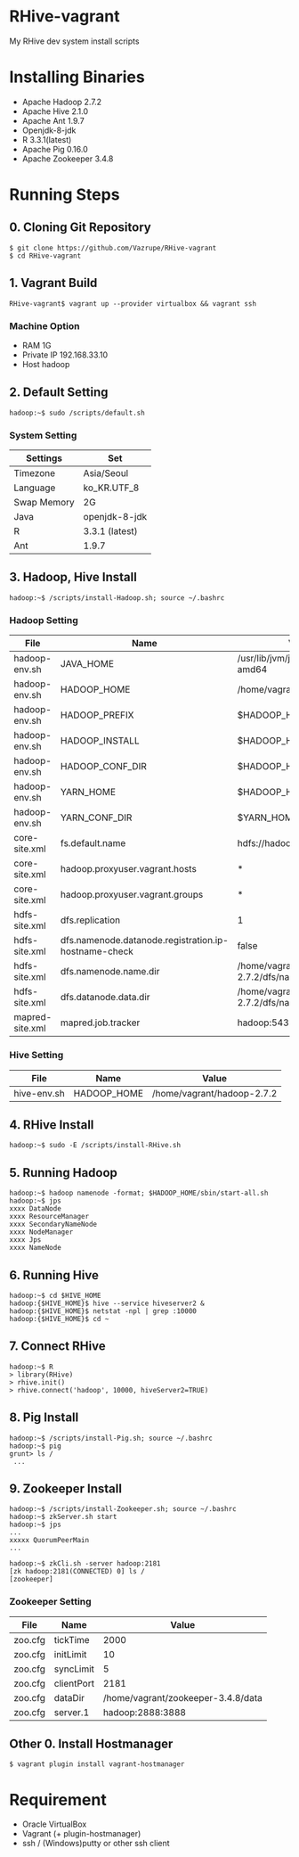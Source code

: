 # RHive-vagrant
My RHive dev system install scripts


# Installing Binaries
* Apache Hadoop 2.7.2
* Apache Hive 2.1.0
* Apache Ant 1.9.7
* Openjdk-8-jdk
* R 3.3.1(latest)
* Apache Pig 0.16.0
* Apache Zookeeper 3.4.8


# Running Steps
## 0. Cloning Git Repository
```
$ git clone https://github.com/Vazrupe/RHive-vagrant
$ cd RHive-vagrant
```


## 1. Vagrant Build
```
RHive-vagrant$ vagrant up --provider virtualbox && vagrant ssh
```

### Machine Option
* RAM 1G
* Private IP 192.168.33.10
* Host hadoop


## 2. Default Setting
```
hadoop:~$ sudo /scripts/default.sh
```

### System Setting
| Settings | Set |
| -------- | --- |
| Timezone | Asia/Seoul |
| Language | ko_KR.UTF_8 |
| Swap Memory | 2G |
| Java | openjdk-8-jdk |
| R | 3.3.1 (latest) |
| Ant | 1.9.7 |

## 3. Hadoop, Hive Install
```
hadoop:~$ /scripts/install-Hadoop.sh; source ~/.bashrc
```
### Hadoop Setting
| File | Name | Value |
| ---- | ---- | ----- |
| hadoop-env.sh | JAVA_HOME | /usr/lib/jvm/java-8-openjdk-amd64 |
| hadoop-env.sh | HADOOP_HOME | /home/vagrant/hadoop-2.7.2 |
| hadoop-env.sh | HADOOP_PREFIX | $HADOOP_HOME |
| hadoop-env.sh | HADOOP_INSTALL | $HADOOP_HOME |
| hadoop-env.sh | HADOOP_CONF_DIR | $HADOOP_HOME/etc/hadoop |
| hadoop-env.sh | YARN_HOME | $HADOOP_HOME |
| hadoop-env.sh | YARN_CONF_DIR | $YARN_HOME/etc/hadoop |
| core-site.xml | fs.default.name | hdfs://hadoop:19000 |
| core-site.xml | hadoop.proxyuser.vagrant.hosts | * |
| core-site.xml | hadoop.proxyuser.vagrant.groups | * |
| hdfs-site.xml | dfs.replication | 1 |
| hdfs-site.xml | dfs.namenode.datanode.registration.ip-hostname-check | false |
| hdfs-site.xml | dfs.namenode.name.dir | /home/vagrant/hadoop-2.7.2/dfs/name |
| hdfs-site.xml | dfs.datanode.data.dir | /home/vagrant/hadoop-2.7.2/dfs/name |
| mapred-site.xml | mapred.job.tracker | hadoop:54311 |

### Hive Setting
| File | Name | Value |
| ---- | ---- | ----- |
| hive-env.sh | HADOOP_HOME | /home/vagrant/hadoop-2.7.2 |

## 4. RHive Install
```
hadoop:~$ sudo -E /scripts/install-RHive.sh
```


## 5. Running Hadoop
```
hadoop:~$ hadoop namenode -format; $HADOOP_HOME/sbin/start-all.sh
hadoop:~$ jps
xxxx DataNode
xxxx ResourceManager
xxxx SecondaryNameNode
xxxx NodeManager
xxxx Jps
xxxx NameNode
```


## 6. Running Hive
```
hadoop:~$ cd $HIVE_HOME
hadoop:{$HIVE_HOME}$ hive --service hiveserver2 &
hadoop:{$HIVE_HOME}$ netstat -npl | grep :10000
hadoop:{$HIVE_HOME}$ cd ~
```


## 7. Connect RHive
```
hadoop:~$ R
> library(RHive)
> rhive.init()
> rhive.connect('hadoop', 10000, hiveServer2=TRUE)
```


## 8. Pig Install
```
hadoop:~$ /scripts/install-Pig.sh; source ~/.bashrc
hadoop:~$ pig
grunt> ls /
 ...
```


## 9. Zookeeper Install
```
hadoop:~$ /scripts/install-Zookeeper.sh; source ~/.bashrc
hadoop:~$ zkServer.sh start
hadoop:~$ jps
...
xxxxx QuorumPeerMain
...

hadoop:~$ zkCli.sh -server hadoop:2181
[zk hadoop:2181(CONNECTED) 0] ls /
[zookeeper]
```

### Zookeeper Setting
| File | Name | Value |
| ---- | ---- | ----- |
| zoo.cfg | tickTime | 2000 |
| zoo.cfg | initLimit | 10 |
| zoo.cfg | syncLimit | 5 |
| zoo.cfg | clientPort | 2181 |
| zoo.cfg | dataDir | /home/vagrant/zookeeper-3.4.8/data |
| zoo.cfg | server.1 | hadoop:2888:3888 |


## Other 0. Install Hostmanager
```
$ vagrant plugin install vagrant-hostmanager
```


# Requirement
* Oracle VirtualBox
* Vagrant (+ plugin-hostmanager)
* ssh / (Windows)putty or other ssh client
